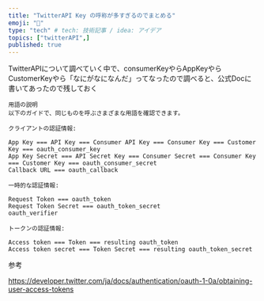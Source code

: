 ```yaml
---
title: "TwitterAPI Key の呼称が多すぎるのでまとめる"
emoji: "🐣"
type: "tech" # tech: 技術記事 / idea: アイデア
topics: ["twitterAPI",]
published: true
---
```


TwitterAPIについて調べていく中で、consumerKeyやらAppKeyやらCustomerKeyやら「なにがなになんだ」ってなったので調べると、公式Docに書いてあったので残しておく

```
用語の説明
以下のガイドで、同じものを呼ぶさまざまな用語を確認できます。

クライアントの認証情報:

App Key === API Key === Consumer API Key === Consumer Key === Customer Key === oauth_consumer_key
App Key Secret === API Secret Key === Consumer Secret === Consumer Key === Customer Key === oauth_consumer_secret
Callback URL === oauth_callback
 
一時的な認証情報:

Request Token === oauth_token
Request Token Secret === oauth_token_secret
oauth_verifier
 
トークンの認証情報:

Access token === Token === resulting oauth_token
Access token secret === Token Secret === resulting oauth_token_secret

```

参考

https://developer.twitter.com/ja/docs/authentication/oauth-1-0a/obtaining-user-access-tokens